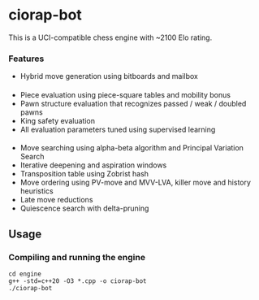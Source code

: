 # ciorap-bot

This is a UCI-compatible chess engine with ~2100 Elo rating.

### Features

- Hybrid move generation using bitboards and mailbox

####

- Piece evaluation using piece-square tables and mobility bonus
- Pawn structure evaluation that recognizes passed / weak / doubled pawns
- King safety evaluation
- All evaluation parameters tuned using supervised learning

####

- Move searching using alpha-beta algorithm and Principal Variation Search
- Iterative deepening and aspiration windows
- Transposition table using Zobrist hash
- Move ordering using PV-move and MVV-LVA, killer move and history heuristics
- Late move reductions
- Quiescence search with delta-pruning

## Usage

### Compiling and running the engine

```
cd engine
g++ -std=c++20 -O3 *.cpp -o ciorap-bot
./ciorap-bot
```
